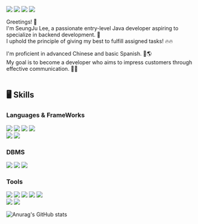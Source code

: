 <img src="https://img.shields.io/badge/zzxxjjl99@gmail.com-EA4335?style=flat-square&logo=gmail&logoColor=FFFFFF"/> <a href="https://velog.io/@zzxxjjl99" target="_blank"><img src="https://img.shields.io/badge/Velog-20C997?style=flat-square&logo=velog&logoColor=FFFFFF"/></a>
<a href="https://www.facebook.com/profile.php?id=100004915597009" target="_blank"><img src="https://img.shields.io/badge/Facebook-0866FF?style=flat-square&logo=facebook&logoColor=FFFFFF"/></a>
<a href="https://www.instagram.com/zzxxjjl99/" target="_blank"><img src="https://img.shields.io/badge/Instagram-E4405F?style=flat-square&logo=instagram&logoColor=FFFFFF"/></a>

Greetings! 👋
<br>I'm SeungJu Lee, a passionate entry-level Java developer aspiring to specialize in backend development. 🚀
<br>I uphold the principle of giving my best to fulfill assigned tasks! 🔥🔥

I'm proficient in advanced Chinese and basic Spanish. 💬🌎
<br>My goal is to become a developer who aims to impress customers through effective communication. 🌟✨
<br><br>

## 🖥️ Skills

### Languages & FrameWorks

<img src="https://img.shields.io/badge/Java-007396?style=flat-square&logo=java&logoColor=FFFFFF"/> <img src="https://img.shields.io/badge/JavaScript-F7DF1E?style=flat-square&logo=javascript&logoColor=000000"/> <img src="https://img.shields.io/badge/HTML5-E34F26?style=flat-square&logo=html5&logoColor=FFFFFF"/> <img src="https://img.shields.io/badge/Python-3776AB?style=flat-square&logo=python&logoColor=FFFFFF"/>
<br><img src="https://img.shields.io/badge/Spring-6DB33F?style=flat-square&logo=spring&logoColor=FFFFFF"/> <img src="https://img.shields.io/badge/Spring Boot-6DB33F?style=flat-square&logo=springboot&logoColor=FFFFFF"/>

### DBMS

<img src="https://img.shields.io/badge/MySQL-4479A1?style=flat-square&logo=mysql&logoColor=FFFFFF"/> <img src="https://img.shields.io/badge/Oracle DB-F80000?style=flat-square&logo=oracle&logoColor=FFFFFF"/> <img src="https://img.shields.io/badge/Maria DB-003545?style=flat-square&logo=mariadb&logoColor=FFFFFF"/>

### Tools

<img src="https://img.shields.io/badge/STS-6DB33F?style=flat-square&logo=spring&logoColor=FFFFFF"/> <img src="https://img.shields.io/badge/Eclipse IDE-2C2255?style=flat-square&logo=eclipseide&logoColor=FFFFFF"/> <img src="https://img.shields.io/badge/IntelliJ IDEA-000000?style=flat-square&logo=intellijidea&logoColor=FFFFFF"/> <img src="https://img.shields.io/badge/Visual Studio Code-007ACC?style=flat-square&logo=visualstudiocode&logoColor=FFFFFF"/> <img src="https://img.shields.io/badge/PyCharm-000000?style=flat-square&logo=pycharm&logoColor=FFFFFF"/>
<br><img src="https://img.shields.io/badge/Git-F05032?style=flat-square&logo=git&logoColor=FFFFFF"/> <img src="https://img.shields.io/badge/GitHub-181717?style=flat-square&logo=github&logoColor=FFFFFF"/>

![Anurag's GitHub stats](https://github-readme-stats.vercel.app/api?username=Francisco95&show_icons=true&theme=radical)
